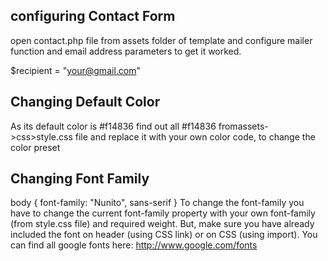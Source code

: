 ## configuring Contact Form

open ​contact.php​ file from ​assets​ folder of template and configure mailer function and email
address parameters to get it worked.
<!-- Replace You Email Here -->
$recipient = "your@gmail.com"

## Changing Default Color

As its default color is ​#f14836​ find out all ​#f14836​ from ​assets->css>style.css​ file and
replace it with your own color code, to change the color preset


## Changing Font Family

body {
font-family: "Nunito", sans-serif
}
To change the font-family you have to change the current ​font-family​ property with your own
font-family (from style.css file) and required weight​. But, make sure you have already
included the font on header (using CSS link) or on CSS (using import).
You can find all google fonts here: ​http://www.google.com/fonts
